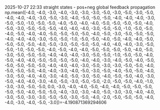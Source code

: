 2025-10-27 22:33 straight states - pos+neg global feedback propagation 
np.mean([-4.0, -4.0, -3.0, -4.0, -3.0, -3.0, -3.0, -5.0, -3.0, -5.0, -3.0, -5.0, -4.0, -4.0, -4.0, -3.0, -5.0, -3.0, -4.0, -5.0, -5.0, -5.0, -4.0, -4.0, -4.0, -3.0, -5.0, -5.0, -1.0, -5.0, -5.0, -4.0, -5.0, -4.0, -4.0, -5.0, -5.0, -5.0, -5.0, -4.0, -5.0, -3.0, -5.0, -5.0, -5.0, -4.0, -4.0, -4.0, -3.0, -5.0, -5.0, -1.0, -5.0, -5.0, -4.0, -5.0, -4.0, -4.0, -5.0, -5.0, -5.0, -5.0, -4.0, -5.0, -3.0, -5.0, -5.0, -5.0, -4.0, -4.0, -4.0, -3.0, -5.0, -5.0, -1.0, -5.0, -5.0, -4.0, -5.0, -4.0, -4.0, -5.0, -5.0, -5.0, -5.0, -4.0, -5.0, -3.0, -5.0, -5.0, -5.0, -4.0, -4.0, -4.0, -3.0, -5.0, -5.0, -1.0, -5.0, -5.0, -4.0, -5.0, -4.0, -4.0, -5.0, -5.0, -5.0, -5.0, -4.0, -5.0, -3.0, -5.0, -5.0, -5.0, -4.0, -4.0, -4.0, -3.0, -5.0, -5.0, -1.0, -5.0, -5.0, -4.0, -5.0, -4.0, -4.0, -5.0, -5.0, -5.0, -5.0, -4.0, -4.0, -3.0, -4.0, -5.0, -4.0, -5.0, -5.0, -5.0, -5.0, -5.0, -4.0, -4.0, -4.0, -3.0, -5.0, -3.0, -3.0, -5.0, -5.0, -4.0, -5.0, -5.0, -5.0, -4.0, -4.0, -3.0, -4.0, -5.0, -3.0, -5.0, -4.0, -5.0, -5.0, -4.0, -3.0, -5.0, -4.0, -4.0, -3.0, -4.0, -5.0, -3.0, -5.0, -4.0, -5.0, -5.0, -4.0, -3.0, -5.0, -4.0, -4.0, -3.0, -4.0, -5.0, -3.0, -5.0, -5.0, -2.0, -5.0, -5.0, -4.0, -1.0, -3.0, -3.0, -5.0, -5.0, 0.0, -3.0, -4.0, -4.0, -5.0, -4.0, -4.0, -5.0, -5.0, -5.0, -5.0, -5.0, -4.0, -5.0, -5.0, -4.0, -3.0, -3.0, -4.0, -5.0, -3.0, -3.0, -4.0, -4.0, -3.0, -5.0, -3.0, -3.0, -5.0, -5.0, -3.0, -5.0, -4.0, -2.0, -5.0, -5.0, -5.0, -4.0, -4.0, -3.0, -4.0, -5.0, -3.0])=-4.190871369294606

